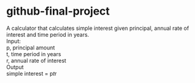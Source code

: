 # github-final-project

A calculator that calculates simple interest given principal, annual rate of interest and time period in years. <br>
Input:<br>
<space><space><space><space><space>p, principal amount<br>
<space><space><space><space><space>t, time period in years<br>
<space><space><space><space><space>r, annual rate of interest<br>
Output<br>
<space><space><space><space><space>simple interest = p*t*r
